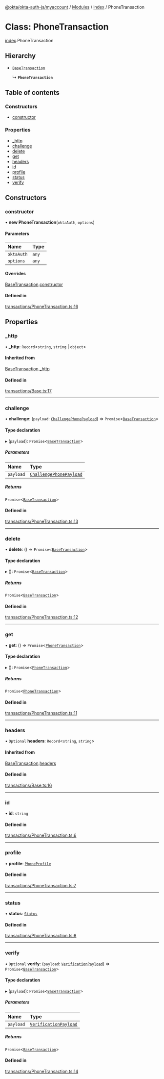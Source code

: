 [@okta/okta-auth-js/myaccount](../README.md) / [Modules](../modules.md) / [index](../modules/index.md) / PhoneTransaction

# Class: PhoneTransaction

[index](../modules/index.md).PhoneTransaction

## Hierarchy

- [`BaseTransaction`](index.BaseTransaction.md)

  ↳ **`PhoneTransaction`**

## Table of contents

### Constructors

- [constructor](index.PhoneTransaction.md#constructor)

### Properties

- [\_http](index.PhoneTransaction.md#_http)
- [challenge](index.PhoneTransaction.md#challenge)
- [delete](index.PhoneTransaction.md#delete)
- [get](index.PhoneTransaction.md#get)
- [headers](index.PhoneTransaction.md#headers)
- [id](index.PhoneTransaction.md#id)
- [profile](index.PhoneTransaction.md#profile)
- [status](index.PhoneTransaction.md#status)
- [verify](index.PhoneTransaction.md#verify)

## Constructors

### constructor

• **new PhoneTransaction**(`oktaAuth`, `options`)

#### Parameters

| Name | Type |
| :------ | :------ |
| `oktaAuth` | `any` |
| `options` | `any` |

#### Overrides

[BaseTransaction](index.BaseTransaction.md).[constructor](index.BaseTransaction.md#constructor)

#### Defined in

[transactions/PhoneTransaction.ts:16](https://github.com/okta/okta-auth-js/blob/master/lib/myaccount/transactions/PhoneTransaction.ts#L16)

## Properties

### \_http

• **\_http**: `Record`<`string`, `string` \| `object`\>

#### Inherited from

[BaseTransaction](index.BaseTransaction.md).[_http](index.BaseTransaction.md#_http)

#### Defined in

[transactions/Base.ts:17](https://github.com/okta/okta-auth-js/blob/master/lib/myaccount/transactions/Base.ts#L17)

___

### challenge

• **challenge**: (`payload`: [`ChallengePhonePayload`](../modules/types.md#challengephonepayload)) => `Promise`<[`BaseTransaction`](index.BaseTransaction.md)\>

#### Type declaration

▸ (`payload`): `Promise`<[`BaseTransaction`](index.BaseTransaction.md)\>

##### Parameters

| Name | Type |
| :------ | :------ |
| `payload` | [`ChallengePhonePayload`](../modules/types.md#challengephonepayload) |

##### Returns

`Promise`<[`BaseTransaction`](index.BaseTransaction.md)\>

#### Defined in

[transactions/PhoneTransaction.ts:13](https://github.com/okta/okta-auth-js/blob/master/lib/myaccount/transactions/PhoneTransaction.ts#L13)

___

### delete

• **delete**: () => `Promise`<[`BaseTransaction`](index.BaseTransaction.md)\>

#### Type declaration

▸ (): `Promise`<[`BaseTransaction`](index.BaseTransaction.md)\>

##### Returns

`Promise`<[`BaseTransaction`](index.BaseTransaction.md)\>

#### Defined in

[transactions/PhoneTransaction.ts:12](https://github.com/okta/okta-auth-js/blob/master/lib/myaccount/transactions/PhoneTransaction.ts#L12)

___

### get

• **get**: () => `Promise`<[`PhoneTransaction`](index.PhoneTransaction.md)\>

#### Type declaration

▸ (): `Promise`<[`PhoneTransaction`](index.PhoneTransaction.md)\>

##### Returns

`Promise`<[`PhoneTransaction`](index.PhoneTransaction.md)\>

#### Defined in

[transactions/PhoneTransaction.ts:11](https://github.com/okta/okta-auth-js/blob/master/lib/myaccount/transactions/PhoneTransaction.ts#L11)

___

### headers

• `Optional` **headers**: `Record`<`string`, `string`\>

#### Inherited from

[BaseTransaction](index.BaseTransaction.md).[headers](index.BaseTransaction.md#headers)

#### Defined in

[transactions/Base.ts:16](https://github.com/okta/okta-auth-js/blob/master/lib/myaccount/transactions/Base.ts#L16)

___

### id

• **id**: `string`

#### Defined in

[transactions/PhoneTransaction.ts:6](https://github.com/okta/okta-auth-js/blob/master/lib/myaccount/transactions/PhoneTransaction.ts#L6)

___

### profile

• **profile**: [`PhoneProfile`](../modules/types.md#phoneprofile)

#### Defined in

[transactions/PhoneTransaction.ts:7](https://github.com/okta/okta-auth-js/blob/master/lib/myaccount/transactions/PhoneTransaction.ts#L7)

___

### status

• **status**: [`Status`](../enums/types.Status.md)

#### Defined in

[transactions/PhoneTransaction.ts:8](https://github.com/okta/okta-auth-js/blob/master/lib/myaccount/transactions/PhoneTransaction.ts#L8)

___

### verify

• `Optional` **verify**: (`payload`: [`VerificationPayload`](../modules/types.md#verificationpayload)) => `Promise`<[`BaseTransaction`](index.BaseTransaction.md)\>

#### Type declaration

▸ (`payload`): `Promise`<[`BaseTransaction`](index.BaseTransaction.md)\>

##### Parameters

| Name | Type |
| :------ | :------ |
| `payload` | [`VerificationPayload`](../modules/types.md#verificationpayload) |

##### Returns

`Promise`<[`BaseTransaction`](index.BaseTransaction.md)\>

#### Defined in

[transactions/PhoneTransaction.ts:14](https://github.com/okta/okta-auth-js/blob/master/lib/myaccount/transactions/PhoneTransaction.ts#L14)
